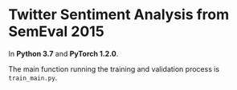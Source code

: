 # Twitter Sentiment Analysis from SemEval 2015

In **Python 3.7** and **PyTorch 1.2.0**.

The main function running the training and validation process is `train_main.py`.
